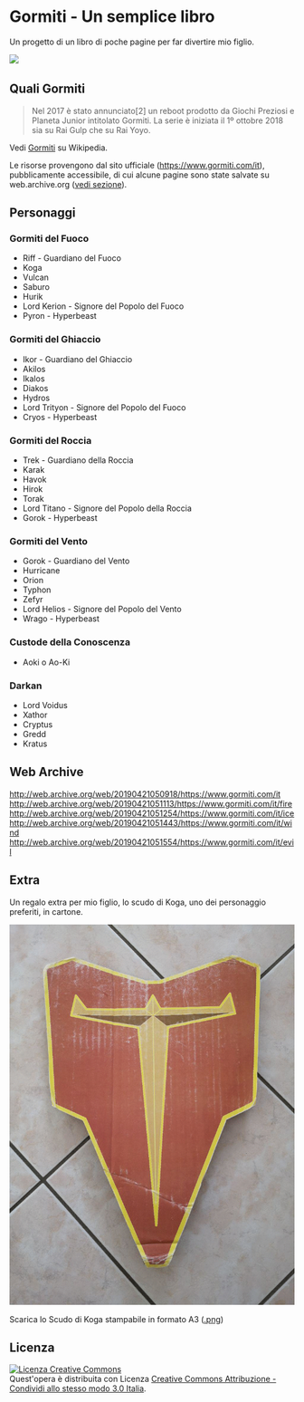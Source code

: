 # Gormiti - Un semplice libro

Un progetto di un libro di poche pagine per far divertire mio figlio.

![](/docs/img/slide_libro.gif)

## Quali Gormiti

> Nel 2017 è stato annunciato[2] un reboot prodotto da Giochi Preziosi e Planeta Junior intitolato Gormiti. La serie è iniziata il 1º ottobre 2018 sia su Rai Gulp che su Rai Yoyo.

Vedi [Gormiti](https://it.wikipedia.org/wiki/Gormiti#Serie_animata) su Wikipedia.

Le risorse provengono dal sito ufficiale (https://www.gormiti.com/it), pubblicamente accessibile, di cui alcune pagine sono state salvate su web.archive.org ([vedi sezione](#web-archive)).

## Personaggi

### Gormiti del Fuoco

- Riff - Guardiano del Fuoco
- Koga
- Vulcan
- Saburo
- Hurik
- Lord Kerion - Signore del Popolo del Fuoco
- Pyron - Hyperbeast

### Gormiti del Ghiaccio

- Ikor - Guardiano del Ghiaccio
- Akilos
- Ikalos
- Diakos
- Hydros
- Lord Trityon - Signore del Popolo del Fuoco
- Cryos - Hyperbeast

### Gormiti del Roccia

- Trek - Guardiano della Roccia
- Karak
- Havok
- Hirok
- Torak
- Lord Titano - Signore del Popolo della Roccia
- Gorok - Hyperbeast

### Gormiti del Vento

- Gorok - Guardiano del Vento
- Hurricane
- Orion
- Typhon
- Zefyr
- Lord Helios - Signore del Popolo del Vento
- Wrago - Hyperbeast

### Custode della Conoscenza

- Aoki o Ao-Ki

### Darkan

- Lord Voidus
- Xathor
- Cryptus
- Gredd
- Kratus

## Web Archive

http://web.archive.org/web/20190421050918/https://www.gormiti.com/it
http://web.archive.org/web/20190421051113/https://www.gormiti.com/it/fire
http://web.archive.org/web/20190421051254/https://www.gormiti.com/it/ice
http://web.archive.org/web/20190421051443/https://www.gormiti.com/it/wind
http://web.archive.org/web/20190421051554/https://www.gormiti.com/it/evil

## Extra

Un regalo extra per mio figlio, lo scudo di Koga, uno dei personaggio preferiti, in cartone.

![](/docs/img/slide_scudo.gif)

Scarica lo Scudo di Koga stampabile in formato A3 ([.png](/docs/scudo-koga.png))

## Licenza

<a rel="license" href="http://creativecommons.org/licenses/by-sa/3.0/it/"><img alt="Licenza Creative Commons" style="border-width:0" src="https://i.creativecommons.org/l/by-sa/3.0/it/80x15.png" /></a><br />Quest'opera è distribuita con Licenza <a rel="license" href="http://creativecommons.org/licenses/by-sa/3.0/it/">Creative Commons Attribuzione - Condividi allo stesso modo 3.0 Italia</a>.
